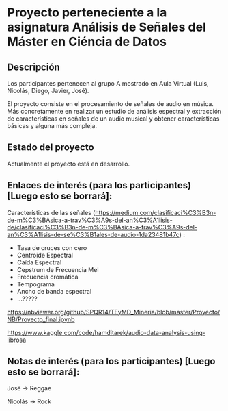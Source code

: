 # Proyecto perteneciente a la asignatura Análisis de Señales del Máster en Ciéncia de Datos

## Descripción

Los participantes pertenecen al grupo A mostrado en Aula Virtual (Luis, Nicolás, Diego, Javier, José).

El proyecto consiste en el procesamiento de señales de audio en música. Más concretamente en realizar un estudio de análisis espectral y extracción de características en señales de un audio musical y obtener características básicas y alguna más compleja.

## Estado del proyecto

Actualmente el proyecto está en desarrollo.

## Enlaces de interés (para los participantes) [Luego esto se borrará]:

Características de las señales (https://medium.com/clasificaci%C3%B3n-de-m%C3%BAsica-a-trav%C3%A9s-del-an%C3%A1lisis-de/clasificaci%C3%B3n-de-m%C3%BAsica-a-trav%C3%A9s-del-an%C3%A1lisis-de-se%C3%B1ales-de-audio-1da23481b47c) :
- Tasa de cruces con cero
- Centroide Espectral
- Caída Espectral
- Cepstrum de Frecuencia Mel
- Frecuencia cromática
- Tempograma
- Ancho de banda espectral
- ...?????

https://nbviewer.org/github/SPQR14/TEyMD_Mineria/blob/master/Proyecto/NB/Proyecto_final.ipynb

https://www.kaggle.com/code/hamditarek/audio-data-analysis-using-librosa

## Notas de interés (para los participantes) [Luego esto se borrará]:

José -> Reggae

Nicolás -> Rock
